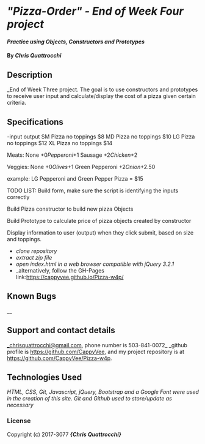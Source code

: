 # _"Pizza-Order" - End of Week Four project_

#### _Practice using Objects, Constructors and Prototypes_

#### By _**Chris Quattrocchi**_

## Description

_End of Week Three project. The goal is to use constructors and prototypes to receive user input and calculate/display the cost of a pizza given certain criteria.

## Specifications
-input                      output
 SM Pizza no toppings       $8
 MD Pizza no toppings       $10
 LG Pizza no toppings       $12
 XL Pizza no toppings       $14

 Meats:
 None                       +$0
 Pepperoni                  +$1
 Sausage                    +$2
 Chicken                    +$2

 Veggies:
 None                       +$0
 Olives                     +$1
 Green Pepperoni            +$2
 Onion                      +$2.50

 example:
 LG Pepperoni and Green Pepper Pizza = $15

 TODO LIST:
  Build form, make sure the script is identifying the inputs correctly

  Build Pizza constructor to build new pizza Objects

  Build Prototype to calculate price of pizza objects created by constructor

  Display information to user (output) when they click submit, based on size and toppings.

* _clone repository_
* _extract zip file_
* _open index.html in a web browser compatible with jQuery 3.2.1_
* _alternatively, follow the GH-Pages link:https://cappyvee.github.io/Pizza-w4p/


## Known Bugs

__

## Support and contact details

_chrisquattrocchi@gmail.com, phone number is 503-841-0072_
_github profile is https://github.com/CappyVee, and my project repository is at https://github.com/CappyVee/Pizza-w4p.

## Technologies Used

_HTML, CSS, Git, Javascript, jQuery, Bootstrap and a Google Font were used in the creation of this site. Git and Github used to store/update as necessary_

### License

Copyright (c) 2017-3077 **_{Chris Quattrocchi}_**
